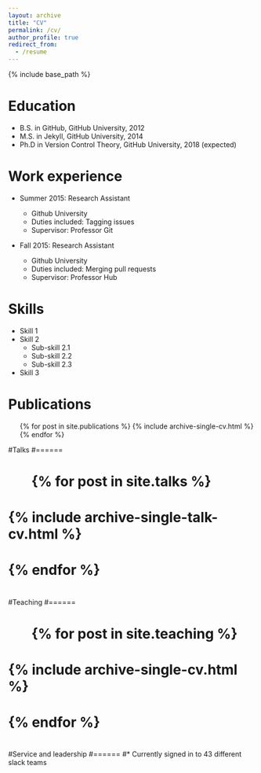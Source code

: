 ```yaml
---
layout: archive
title: "CV"
permalink: /cv/
author_profile: true
redirect_from:
  - /resume
---
```


{% include base_path %}

Education
======
* B.S. in GitHub, GitHub University, 2012
* M.S. in Jekyll, GitHub University, 2014
* Ph.D in Version Control Theory, GitHub University, 2018 (expected)

Work experience
======
* Summer 2015: Research Assistant
  * Github University
  * Duties included: Tagging issues
  * Supervisor: Professor Git

* Fall 2015: Research Assistant
  * Github University
  * Duties included: Merging pull requests
  * Supervisor: Professor Hub
  
Skills
======
* Skill 1
* Skill 2
  * Sub-skill 2.1
  * Sub-skill 2.2
  * Sub-skill 2.3
* Skill 3

Publications
======
  <ul>{% for post in site.publications %}
    {% include archive-single-cv.html %}
  {% endfor %}</ul>

#Talks
#======
#  <ul>{% for post in site.talks %}
#    {% include archive-single-talk-cv.html %}
#  {% endfor %}</ul>
#
#Teaching
#======
#  <ul>{% for post in site.teaching %}
#    {% include archive-single-cv.html %}
#  {% endfor %}</ul>
#
#Service and leadership
#======
#* Currently signed in to 43 different slack teams
